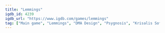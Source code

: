 ```yaml
---
title: "Lemmings"
igdb_id: 4239
igdb_url: "https://www.igdb.com/games/lemmings"
tag: ["Main game", "Lemmings", "DMA Design", "Psygnosis", "Krisalis Software", "Platform", "Puzzle", "Strategy", "Single player", "Multiplayer", "Split screen", "Side view", "Action", "Comedy"]
---
```

